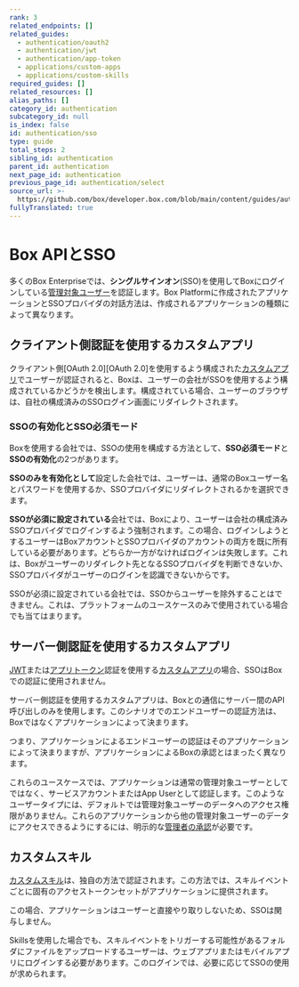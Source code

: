 ```yaml
---
rank: 3
related_endpoints: []
related_guides:
  - authentication/oauth2
  - authentication/jwt
  - authentication/app-token
  - applications/custom-apps
  - applications/custom-skills
required_guides: []
related_resources: []
alias_paths: []
category_id: authentication
subcategory_id: null
is_index: false
id: authentication/sso
type: guide
total_steps: 2
sibling_id: authentication
parent_id: authentication
next_page_id: authentication
previous_page_id: authentication/select
source_url: >-
  https://github.com/box/developer.box.com/blob/main/content/guides/authentication/sso.md
fullyTranslated: true
---
```

# Box APIとSSO

多くのBox Enterpriseでは、**シングルサインオン**(SSO)を使用してBoxにログインしている[管理対象ユーザー][user-types]を認証します。Box Platformに作成されたアプリケーションとSSOプロバイダの対話方法は、作成されるアプリケーションの種類によって異なります。

## クライアント側認証を使用するカスタムアプリ

クライアント側[OAuth 2.0][OAuth 2.0]を使用するよう構成された[カスタムアプリ][custom_app]でユーザーが認証されると、Boxは、ユーザーの会社がSSOを使用するよう構成されているかどうかを検出します。構成されている場合、ユーザーのブラウザは、自社の構成済みのSSOログイン画面にリダイレクトされます。

### SSOの有効化とSSO必須モード

Boxを使用する会社では、SSOの使用を構成する方法として、**SSO必須モード**と**SSOの有効化**の2つがあります。

**SSOのみを有効化として**設定した会社では、ユーザーは、通常のBoxユーザー名とパスワードを使用するか、SSOプロバイダにリダイレクトされるかを選択できます。

**SSOが必須に設定されている**会社では、Boxにより、ユーザーは会社の構成済みSSOプロバイダでログインするよう強制されます。この場合、ログインしようとするユーザーはBoxアカウントとSSOプロバイダのアカウントの両方を既に所有している必要があります。どちらか一方がなければログインは失敗します。これは、Boxがユーザーのリダイレクト先となるSSOプロバイダを判断できないか、SSOプロバイダがユーザーのログインを認識できないからです。

<Message warning>

SSOが必須に設定されている会社では、SSOからユーザーを除外することはできません。これは、プラットフォームのユースケースのみで使用されている場合でも当てはまります。

</Message>

## サーバー側認証を使用するカスタムアプリ

[JWT][jwt]または[アプリトークン][app_token]認証を使用する[カスタムアプリ][custom_app]の場合、SSOはBoxでの認証に使用されません。

サーバー側認証を使用するカスタムアプリは、Boxとの通信にサーバー間のAPI呼び出しのみを使用します。このシナリオでのエンドユーザーの認証方法は、Boxではなくアプリケーションによって決まります。

つまり、アプリケーションによるエンドユーザーの認証はそのアプリケーションによって決まりますが、アプリケーションによるBoxの承認とはまったく異なります。

これらのユースケースでは、アプリケーションは通常の管理対象ユーザーとしてではなく、サービスアカウントまたはApp Userとして認証します。このようなユーザータイプには、デフォルトでは管理対象ユーザーのデータへのアクセス権限がありません。これらのアプリケーションから他の管理対象ユーザーのデータにアクセスできるようにするには、明示的な[管理者の承認][admin-approval]が必要です。

## カスタムスキル

[カスタムスキル][custom_skills]は、独自の方法で認証されます。この方法では、スキルイベントごとに固有のアクセストークンセットがアプリケーションに提供されます。

この場合、アプリケーションはユーザーと直接やり取りしないため、SSOは関与しません。

<Message>

Skillsを使用した場合でも、スキルイベントをトリガーする可能性があるフォルダにファイルをアップロードするユーザーは、ウェブアプリまたはモバイルアプリにログインする必要があります。このログインでは、必要に応じてSSOの使用が求められます。

</Message>

[user-types]: g://authentication/user-types

[admin-approval]: g://applications/custom-apps/app-approval

[jwt]: g://authentication/jwt

[oauth2]: g://authentication/oauth2

[app_token]: g://authentication/app-token

[custom_app]: g://applications/custom-apps

[custom_skills]: g://applications/custom-skills

[jwt]: g://applications/custom-apps/jwt-setup
